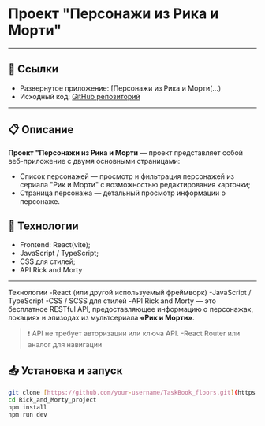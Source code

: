 # Проект "Персонажи из Рика и Морти"
---

## 🔗 Ссылки

- Развернутое приложение: [Персонажи из Рика и Морти(...)  
- Исходный код: [GitHub репозиторий]([https://github.com/IrinaPerezhegina/Rick_and_Morty_project)

---

## 📋 Описание

**Проект "Персонажи из Рика и Морти** — проект представляет собой веб-приложение с двумя основными страницами:
- Список персонажей — просмотр и фильтрация персонажей из сериала "Рик и Морти" с возможностью редактирования карточки;
- Страница персонажа — детальный просмотр информации о персонаже.

## 🚀 Технологии
- Frontend: React(vite);
- JavaScript / TypeScript;
- CSS для стилей;
- API Rick and Morty

---
Технологии
-React (или другой используемый фреймворк)
-JavaScript / TypeScript
-CSS / SCSS для стилей
-API Rick and Morty — это бесплатное RESTful API, предоставляющее информацию о персонажах, локациях и эпизодах из мультсериала **«Рик и Морти»**.
> ❗ API не требует авторизации или ключа API.
-React Router или аналог для навигации

## 📥 Установка и запуск

```bash
git clone [https://github.com/your-username/TaskBook_floors.git](https://github.com/IrinaPerezhegina/Rick_and_Morty_project.git)
cd Rick_and_Morty_project
npm install
npm run dev

```
